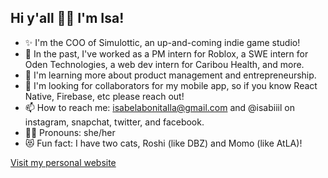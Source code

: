 ## Hi y'all 👋🏽 I'm Isa!

- ✨ I'm the COO of Simulottic, an up-and-coming indie game studio!
- 📜 In the past, I've worked as a PM intern for Roblox, a SWE intern for Oden Technologies, a web dev intern for Caribou Health, and more.
- 🌱 I'm learning more about product management and entrepreneurship.
- 👯 I'm looking for collaborators for my mobile app, so if you know React Native, Firebase, etc please reach out!
- 📫 How to reach me: isabelabonitalla@gmail.com and @isabiiil on instagram, snapchat, twitter, and facebook.
- 🏳️‍🌈 Pronouns: she/her
- 😻 Fun fact: I have two cats, Roshi (like DBZ) and Momo (like AtLA)!

[Visit my personal website](http://isabiiil.tech/)

<!--
**isabiiil/isabiiil** is a ✨ _special_ ✨ repository because its `README.md` (this file) appears on your GitHub profile.

Here are some ideas to get you started:

- 🔭 I’m currently working on ...
- 🌱 I’m currently learning ...
- 👯 I’m looking to collaborate on ...
- 🤔 I’m looking for help with ...
- 💬 Ask me about ...
- 📫 How to reach me: ...
- 😄 Pronouns: ...
- ⚡ Fun fact: ...
-->
